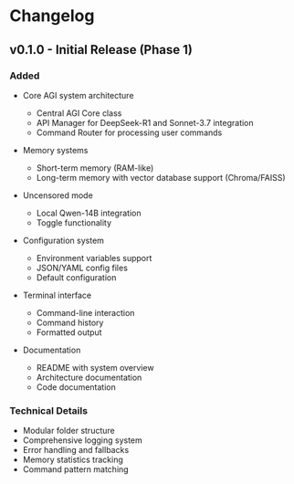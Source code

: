 # Changelog

## v0.1.0 - Initial Release (Phase 1)

### Added
- Core AGI system architecture
  - Central AGI Core class
  - API Manager for DeepSeek-R1 and Sonnet-3.7 integration
  - Command Router for processing user commands
  
- Memory systems
  - Short-term memory (RAM-like)
  - Long-term memory with vector database support (Chroma/FAISS)
  
- Uncensored mode
  - Local Qwen-14B integration
  - Toggle functionality
  
- Configuration system
  - Environment variables support
  - JSON/YAML config files
  - Default configuration
  
- Terminal interface
  - Command-line interaction
  - Command history
  - Formatted output
  
- Documentation
  - README with system overview
  - Architecture documentation
  - Code documentation

### Technical Details
- Modular folder structure
- Comprehensive logging system
- Error handling and fallbacks
- Memory statistics tracking
- Command pattern matching